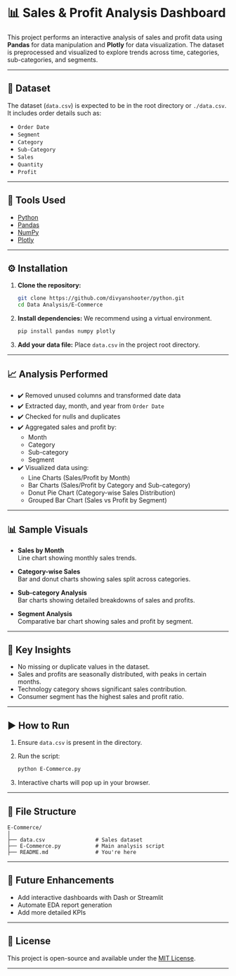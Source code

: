 # 📊 Sales & Profit Analysis Dashboard

This project performs an interactive analysis of sales and profit data using **Pandas** for data manipulation and **Plotly** for data visualization. The dataset is preprocessed and visualized to explore trends across time, categories, sub-categories, and segments.

---

## 📁 Dataset

The dataset (`data.csv`) is expected to be in the root directory or `./data.csv`. It includes order details such as:

- `Order Date`
- `Segment`
- `Category`
- `Sub-Category`
- `Sales`
- `Quantity`
- `Profit`

---

## 🧰 Tools Used

- [Python](https://www.python.org/)
- [Pandas](https://pandas.pydata.org/)
- [NumPy](https://numpy.org/)
- [Plotly](https://plotly.com/python/)

---

## ⚙️ Installation

1. **Clone the repository:**
   ```bash
   git clone https://github.com/divyanshooter/python.git
   cd Data Analysis/E-Commerce
   ```

2. **Install dependencies:**
   We recommend using a virtual environment.

   ```bash
   pip install pandas numpy plotly
   ```

3. **Add your data file:**
   Place `data.csv` in the project root directory.

---

## 📈 Analysis Performed

- ✔️ Removed unused columns and transformed date data
- ✔️ Extracted day, month, and year from `Order Date`
- ✔️ Checked for nulls and duplicates
- ✔️ Aggregated sales and profit by:
  - Month
  - Category
  - Sub-category
  - Segment
- ✔️ Visualized data using:
  - Line Charts (Sales/Profit by Month)
  - Bar Charts (Sales/Profit by Category and Sub-category)
  - Donut Pie Chart (Category-wise Sales Distribution)
  - Grouped Bar Chart (Sales vs Profit by Segment)

---

## 📊 Sample Visuals

- **Sales by Month**  
  Line chart showing monthly sales trends.

- **Category-wise Sales**  
  Bar and donut charts showing sales split across categories.

- **Sub-category Analysis**  
  Bar charts showing detailed breakdowns of sales and profits.

- **Segment Analysis**  
  Comparative bar chart showing sales and profit by segment.

---

## 📌 Key Insights

- No missing or duplicate values in the dataset.
- Sales and profits are seasonally distributed, with peaks in certain months.
- Technology category shows significant sales contribution.
- Consumer segment has the highest sales and profit ratio.

---

## ▶️ How to Run

1. Ensure `data.csv` is present in the directory.
2. Run the script:

   ```bash
   python E-Commerce.py
   ```

3. Interactive charts will pop up in your browser.

---

## 📂 File Structure

```
E-Commerce/
│
├── data.csv                # Sales dataset
├── E-Commerce.py           # Main analysis script
├── README.md               # You're here
```

---

## 🧠 Future Enhancements

- Add interactive dashboards with Dash or Streamlit
- Automate EDA report generation
- Add more detailed KPIs

---

## 📝 License

This project is open-source and available under the [MIT License](LICENSE).

---
